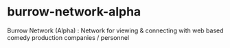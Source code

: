 # burrow-network-alpha
Burrow Network (Alpha) : Network for viewing &amp; connecting with web based comedy production companies / personnel
